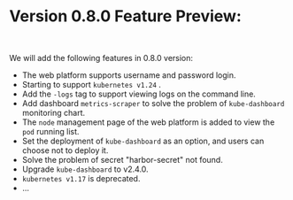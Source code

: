 
# Version 0.8.0 Feature Preview:

<br>

We will add the following features in 0.8.0 version:

* The web platform supports username and password login.
* Starting to support `kubernetes v1.24` .
* Add the `-logs` tag to support viewing logs on the command line.
* Add dashboard `metrics-scraper` to solve the problem of `kube-dashboard` monitoring chart.
* The `node` management page of the web platform is added to view the `pod` running list.
* Set the deployment of `kube-dashboard` as an option, and users can choose not to deploy it.
* Solve the problem of  secret "harbor-secret" not found.
* Upgrade `kube-dashboard` to v2.4.0.
* `kubernetes v1.17` is deprecated. 
* ...


<br>
